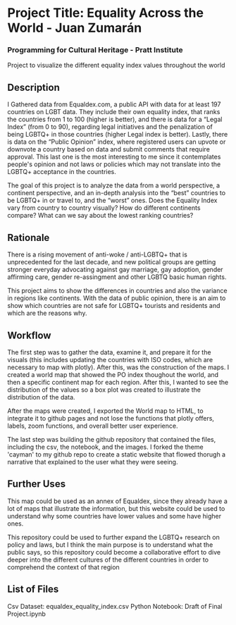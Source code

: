 # Project Title: Equality Across the World  - Juan Zumarán

### Programming for Cultural Heritage - Pratt Institute
Project to visualize the different equality index values throughout the world

## Description

I Gathered data from Equaldex.com, a public API with data for at least 197 countries on LGBT data. They include their own equality index, that ranks the countries from 1 to 100 (higher is better), and there is data for a “Legal Index” (from 0 to 90), regarding legal initiatives and the penalization of being LGBTQ+ in those countries (higher Legal index is better). Lastly, there is data on the “Public Opinion” index, where registered users can upvote or downvote a country based on data and submit comments that require approval. This last one is the most interesting to me since it contemplates people's opinion and not laws or policies which may not translate into the LGBTQ+ acceptance in the countries.

The goal of this project is to analyze the data from a world perspective, a continent perspective, and an in-depth analysis into the “best” countries to be LGBTQ+ in or travel to, and the “worst” ones. Does the Equality Index vary from country to country visually? How do different continents compare? What can we say about the lowest ranking countries? 

## Rationale

There is a rising movement of anti-woke / anti-LGBTQ+ that is unprecedented for the last decade, and new political groups are getting stronger everyday advocating against gay marriage, gay adoption, gender affirming care, gender re-assingment and other LGBTQ basic human rights. 

This project aims to show the differences in countries and also the variance in regions like continents. With the data of public opinion, there is an aim to show which countries are not safe for LGBTQ+ tourists and residents and which are the reasons why.

## Workflow
The first step was to gather the data, examine it, and prepare it for the visuals (this includes updating the countries with ISO codes, which are necessary to map with plotly). After this, was the construction of the maps. I created a world map that showed the PO index thoughout the world, and then a specific continent map for each region. After this, I wanted to see the distribution of the values so a box plot was created to illustrate the distribution of the data.

After the maps were created, I exported the World map to HTML, to integrate it to github pages and not lose the functions that plotly offers, labels, zoom functions, and overall better user experience. 

The last step was building the github repository that contained the files, including the csv, the notebook, and the images. 
I forked the theme 'cayman' to my github repo to create a static website that flowed thorugh a narrative that explained to the user what they were seeing. 

## Further Uses

This map could be used as an annex of Equaldex, since they already have a lot of maps that illustrate the information, but this website could be used to understand why some countries have lower values and some have higher ones. 

This repository could be used to further expand the LGBTQ+ research on policy and laws, but I think the main purpose is to understand what the public says, so this repository could become a collaborative effort to dive deeper into the different cultures of the different countries in order to comprehend the context of that region

## List of Files

Csv Dataset: equaldex_equality_index.csv
Python Notebook: Draft of Final Project.ipynb
